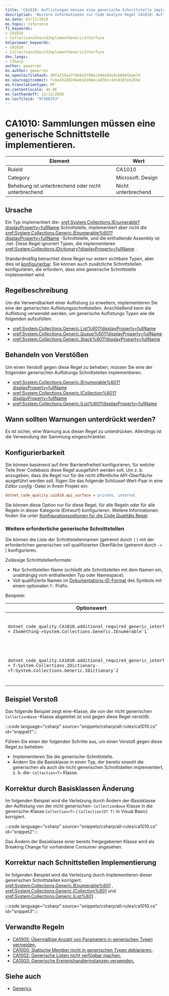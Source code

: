 ```yaml
---
title: 'CA1010: Auflistungen müssen eine generische Schnittstelle implementieren (Code Analyse)'
description: 'Weitere Informationen zur Code Analyse Regel CA1010: Auflistungen sollten eine generische Schnittstelle implementieren'
ms.date: 03/11/2019
ms.topic: reference
f1_keywords:
- CA1010
- CollectionsShouldImplementGenericInterface
helpviewer_keywords:
- CA1010
- CollectionsShouldImplementGenericInterface
dev_langs:
- CSharp
author: gewarren
ms.author: gewarren
ms.openlocfilehash: d0fa155ea7f4b6e5f00ec946e83e8cb0601bae7d
ms.sourcegitcommit: fcbe432482464b1639decad78cc4dc8387c6269e
ms.translationtype: MT
ms.contentlocale: de-DE
ms.lasthandoff: 12/12/2020
ms.locfileid: "97366753"
---
```

# <a name="ca1010-collections-should-implement-generic-interface"></a>CA1010: Sammlungen müssen eine generische Schnittstelle implementieren.

| Element                                     | Wert            |
|------------------------------------------|------------------|
| RuleId                                   | CA1010           |
| Category                                 | Microsoft. Design |
| Behebung ist unterbrechend oder nicht unterbrechend | Nicht unterbrechend     |

## <a name="cause"></a>Ursache

Ein Typ implementiert die- <xref:System.Collections.IEnumerable?displayProperty=fullName> Schnittstelle, implementiert aber nicht die <xref:System.Collections.Generic.IEnumerable%601?displayProperty=fullName> -Schnittstelle, und die enthaltende Assembly ist .net. Diese Regel ignoriert Typen, die implementieren <xref:System.Collections.IDictionary?displayProperty=fullName> .

Standardmäßig betrachtet diese Regel nur extern sichtbare Typen, aber dies ist [konfigurierbar](#configurability). Sie können auch zusätzliche Schnittstellen konfigurieren, die erfordern, dass eine generische Schnittstelle implementiert wird.

## <a name="rule-description"></a>Regelbeschreibung

Um die Verwendbarkeit einer Auflistung zu erweitern, implementieren Sie eine der generischen Auflistungsschnittstellen. Anschließend kann die Auflistung verwendet werden, um generische Auflistungs Typen wie die folgenden aufzufüllen:

- <xref:System.Collections.Generic.List%601?displayProperty=fullName>
- <xref:System.Collections.Generic.Queue%601?displayProperty=fullName>
- <xref:System.Collections.Generic.Stack%601?displayProperty=fullName>

## <a name="how-to-fix-violations"></a>Behandeln von Verstößen

Um einen Verstoß gegen diese Regel zu beheben, müssen Sie eine der folgenden generischen Auflistungs Schnittstellen implementieren:

- <xref:System.Collections.Generic.IEnumerable%601?displayProperty=fullName>
- <xref:System.Collections.Generic.ICollection%601?displayProperty=fullName>
- <xref:System.Collections.Generic.IList%601?displayProperty=fullName>

## <a name="when-to-suppress-warnings"></a>Wann sollten Warnungen unterdrückt werden?

Es ist sicher, eine Warnung aus dieser Regel zu unterdrücken. Allerdings ist die Verwendung der Sammlung eingeschränkter.

## <a name="configurability"></a>Konfigurierbarkeit

Sie können basierend auf ihrer Barrierefreiheit konfigurieren, für welche Teile Ihrer Codebasis diese Regel ausgeführt werden soll. Um z. b. anzugeben, dass die Regel nur für die nicht öffentliche API-Oberfläche ausgeführt werden soll, fügen Sie das folgende Schlüssel-Wert-Paar in eine *Editor config* -Datei in Ihrem Projekt ein:

```ini
dotnet_code_quality.ca1010.api_surface = private, internal
```

Sie können diese Option nur für diese Regel, für alle Regeln oder für alle Regeln in dieser Kategorie (Entwurf) konfigurieren. Weitere Informationen finden Sie unter [Konfigurationsoptionen für die Code Qualitäts Regel](../code-quality-rule-options.md).

### <a name="additional-required-generic-interfaces"></a>Weitere erforderliche generische Schnittstellen

Sie können die Liste der Schnittstellennamen (getrennt durch `|` ) mit der erforderlichen generischen voll qualifizierten Oberfläche (getrennt durch `->` ) konfigurieren.

Zulässige Schnittstellenformate:

- Nur Schnittstellen Name (schließt alle Schnittstellen mit dem Namen ein, unabhängig vom enthaltenden Typ oder Namespace).
- Voll qualifizierte Namen im [Dokumentations-ID-Format](../../../csharp/programming-guide/xmldoc/processing-the-xml-file.md#id-strings) des Symbols mit einem optionalen `T:` Präfix.

Beispiele:

| Optionswert | Zusammenfassung |
| --- | --- |
|``dotnet_code_quality.CA1010.additional_required_generic_interfaces = ISomething->System.Collections.Generic.IEnumerable`1`` | Alle Typen, die implementieren, `ISomething` unabhängig von Ihrem Namespace, müssen ebenfalls implementieren <xref:System.Collections.Generic.IEnumerable%601?displayProperty=fullName> . |
|``dotnet_code_quality.CA1010.additional_required_generic_interfaces = T:System.Collections.IDictionary->T:System.Collections.Generic.IDictionary`2`` | Alle Typen, die implementieren, <xref:System.Collections.IDictionary?displayProperty=fullName> müssen ebenfalls implementieren <xref:System.Collections.Generic.IDictionary%602?displayProperty=fullName> . |

## <a name="example-violation"></a>Beispiel Verstoß

Das folgende Beispiel zeigt eine-Klasse, die von der nicht generischen `CollectionBase` -Klasse abgeleitet ist und gegen diese Regel verstößt.

:::code language="csharp" source="snippets/csharp/all-rules/ca1010.cs" id="snippet1":::

Führen Sie einen der folgenden Schritte aus, um einen Verstoß gegen diese Regel zu beheben:

- Implementieren Sie die generische-Schnittstelle.
- Ändern Sie die Basisklasse in einen Typ, der bereits sowohl die generischen als auch die nicht generischen Schnittstellen implementiert, z. b. die- `Collection<T>` Klasse.

## <a name="fix-by-base-class-change"></a>Korrektur durch Basisklassen Änderung

Im folgenden Beispiel wird die Verletzung durch Ändern der-Basisklasse der-Auflistung von der nicht generischen- `CollectionBase` Klasse in die generische-Klasse `Collection<T>` ( `Collection(Of T)` in Visual Basic) korrigiert.

:::code language="csharp" source="snippets/csharp/all-rules/ca1010.cs" id="snippet2":::

Das Ändern der Basisklasse einer bereits freigegebenen Klasse wird als Breaking Change für vorhandene Consumer angesehen.

## <a name="fix-by-interface-implementation"></a>Korrektur nach Schnittstellen Implementierung

Im folgenden Beispiel wird die Verletzung durch Implementieren dieser generischen Schnittstellen korrigiert: <xref:System.Collections.Generic.IEnumerable%601> , <xref:System.Collections.Generic.ICollection%601> und <xref:System.Collections.Generic.IList%601> .

:::code language="csharp" source="snippets/csharp/all-rules/ca1010.cs" id="snippet3":::

## <a name="related-rules"></a>Verwandte Regeln

- [CA1005: Übermäßige Anzahl von Parametern in generischen Typen vermeiden.](ca1005.md)
- [CA1000: Statische Member nicht in generischen Typen deklarieren.](ca1000.md)
- [CA1002: Generische Listen nicht verfügbar machen.](ca1002.md)
- [CA1003: Generische Ereignishandlerinstanzen verwenden.](ca1003.md)

## <a name="see-also"></a>Siehe auch

- [Generics](../../../csharp/programming-guide/generics/index.md)
